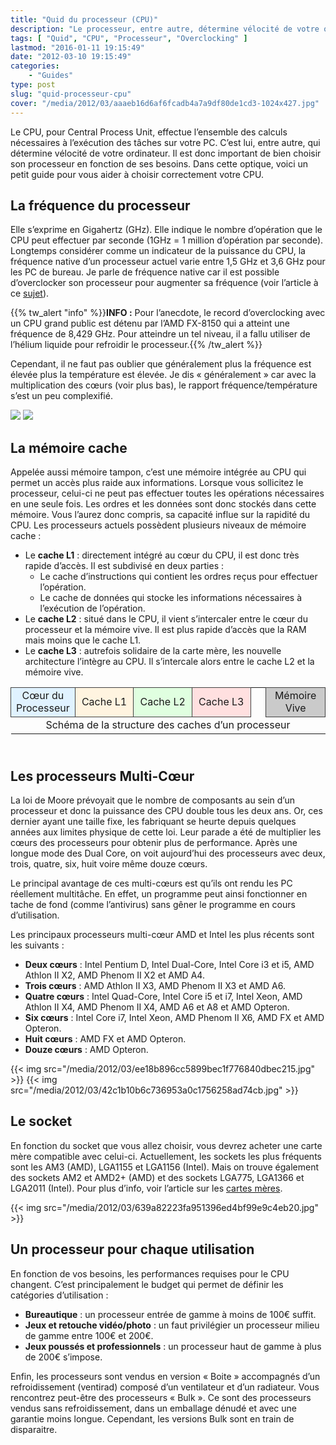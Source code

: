 ```yaml
---
title: "Quid du processeur (CPU)"
description: "Le processeur, entre autre, détermine vélocité de votre ordinateur. Il est donc important de bien choisir son processeur en fonction de ses besoins."
tags: [ "Quid", "CPU", "Processeur", "Overclocking" ]
lastmod: "2016-01-11 19:15:49"
date: "2012-03-10 19:15:49"
categories:
    - "Guides"
type: post
slug: "quid-processeur-cpu"
cover: "/media/2012/03/aaaeb16d6af6fcadb4a7a9df80de1cd3-1024x427.jpg"
---
```


Le CPU, pour Central Process Unit, effectue l’ensemble des calculs nécessaires à l’exécution des tâches sur votre PC. C’est lui, entre autre, qui détermine vélocité de votre ordinateur. Il est donc important de bien choisir son processeur en fonction de ses besoins. Dans cette optique, voici un petit guide pour vous aider à choisir correctement votre CPU.

## La fréquence du processeur

Elle s’exprime en Gigahertz (GHz). Elle indique le nombre d’opération que le CPU peut effectuer par seconde (1GHz = 1 million d’opération par seconde). Longtemps considérer comme un indicateur de la puissance du CPU, la fréquence native d’un processeur actuel varie entre 1,5 GHz et 3,6 GHz pour les PC de bureau. Je parle de fréquence native car il est possible d’overclocker son processeur pour augmenter sa fréquence (voir l’article à ce [sujet](http://tuto-wibb.krafft.ovh/?p=20110917)).

{{% tw_alert "info" %}}**INFO :** Pour l’anecdote, le record d’overclocking avec un CPU grand public est détenu par l’AMD FX-8150 qui a atteint une fréquence de 8,429 GHz. Pour atteindre un tel niveau, il a fallu utiliser de l’hélium liquide pour refroidir le processeur.{{% /tw_alert %}}

Cependant, il ne faut pas oublier que généralement plus la fréquence est élevée plus la température est élevée. Je dis « généralement » car avec la multiplication des cœurs (voir plus bas), le rapport fréquence/température s’est un peu complexifié.

![](images/tw_20120310_qcpu02.jpg)
![](images/tw_20120310_qcpu01.jpg)

## La mémoire cache

Appelée aussi mémoire tampon, c’est une mémoire intégrée au CPU qui permet un accès plus raide aux informations. Lorsque vous sollicitez le processeur, celui-ci ne peut pas effectuer toutes les opérations nécessaires en une seule fois. Les ordres et les données sont donc stockés dans cette mémoire. Vous l’aurez donc compris, sa capacité influe sur la rapidité du CPU.
Les processeurs actuels possèdent plusieurs niveaux de mémoire cache :

- Le **cache L1** : directement intégré au cœur du CPU, il est donc très rapide d’accès. Il est subdivisé en deux parties :
    - Le cache d’instructions qui contient les ordres reçus pour effectuer l’opération.
    - Le cache de données qui stocke les informations nécessaires à l’exécution de l’opération.
- Le **cache L2** : situé dans le CPU, il vient s’intercaler entre le cœur du processeur et la mémoire vive. Il est plus rapide d’accès que la RAM mais moins que le cache L1.
- Le **cache L3** : autrefois solidaire de la carte mère, les nouvelle architecture l’intègre au CPU. Il s’intercale alors entre le cache L2 et la mémoire vive.

<table style="text-align: center; width: 100%; height: 100px;" cellspacing="5" cellpadding="1">
<tbody>
<tr>
<td style="background-color: #e0f2ff; border: solid 1px #404040; width: 19%;">Cœur du Processeur</td>
<td style="background-color: #fff4e0; border: solid 1px #404040; width: 19%;">Cache L1</td>
<td style="background-color: #e0ffe0; border: solid 1px #404040; width: 19%;">Cache L2</td>
<td style="background-color: #ffe0e0; border: solid 1px #404040; width: 19%;">Cache L3</td>
<td style="width: 5%; border: none;"></td>
<td style="background-color: #cacaca; border: solid 1px #404040; width: 19%;">Mémoire Vive</td>
</tr>
<tr>
<td style="height: 30%;" colspan="6">Schéma de la structure des caches d’un processeur</td>
</tr>
</tbody>
</table>

## Les processeurs Multi-Cœur

La loi de Moore prévoyait que le nombre de composants au sein d’un processeur et donc la puissance des CPU double tous les deux ans. Or, ces dernier ayant une taille fixe, les fabriquant se heurte depuis quelques années aux limites physique de cette loi. Leur parade a été de multiplier les cœurs des processeurs pour obtenir plus de performance. Après une longue mode des Dual Core, on voit aujourd’hui des processeurs avec deux, trois, quatre, six, huit voire même douze cœurs.

Le principal avantage de ces multi-cœurs est qu’ils ont rendu les PC réellement multitâche. En effet, un programme peut ainsi fonctionner en tache de fond (comme l’antivirus) sans gêner le programme en cours d’utilisation.

Les principaux processeurs multi-cœur AMD et Intel les plus récents sont les suivants :

- **Deux cœurs** : Intel Pentium D, Intel Dual-Core, Intel Core i3 et i5, AMD Athlon II X2, AMD Phenom II X2 et AMD A4.
- **Trois cœurs** : AMD Athlon II X3, AMD Phenom II X3 et AMD A6.
- **Quatre cœurs** : Intel Quad-Core, Intel Core i5 et i7, Intel Xeon, AMD Athlon II X4, AMD Phenom II X4, AMD A6 et A8 et AMD Opteron.
- **Six cœurs** : Intel Core i7, Intel Xeon, AMD Phenom II X6, AMD FX et AMD Opteron.
- **Huit cœurs** : AMD FX et AMD Opteron.
- **Douze cœurs** : AMD Opteron.

{{< img src="/media/2012/03/ee18b896cc5899bec1f776840dbec215.jpg" >}}
{{< img src="/media/2012/03/42c1b10b6c736953a0c1756258ad74cb.jpg" >}}

## Le socket

En fonction du socket que vous allez choisir, vous devrez acheter une carte mère compatible avec celui-ci. Actuellement, les sockets les plus fréquents sont les AM3 (AMD), LGA1155 et LGA1156 (Intel). Mais on trouve également des sockets AM2 et AMD2+ (AMD) et des sockets LGA775, LGA1366 et LGA2011 (Intel).
Pour plus d’info, voir l’article sur les [cartes mères](http://tuto-wibb.kazeo.com/guides/guides,r1553175-10.html).

{{< img src="/media/2012/03/639a82223fa951396ed4bf99e9c4eb20.jpg" >}}

## Un processeur pour chaque utilisation

En fonction de vos besoins, les performances requises pour le CPU changent. C’est principalement le budget qui permet de définir les catégories d’utilisation :

- **Bureautique** : un processeur entrée de gamme à moins de 100€ suffit.
- **Jeux et retouche vidéo/photo** : un faut privilégier un processeur milieu de gamme entre 100€ et 200€.
- **Jeux poussés et professionnels** : un processeur haut de gamme à plus de 200€ s’impose.

Enfin, les processeurs sont vendus en version « Boite » accompagnés d’un refroidissement (ventirad) composé d’un ventilateur et d’un radiateur. Vous rencontrez peut-être des processeurs « Bulk ». Ce sont des processeurs vendus sans refroidissement, dans un emballage dénudé et avec une garantie moins longue. Cependant, les versions Bulk sont en train de disparaitre.